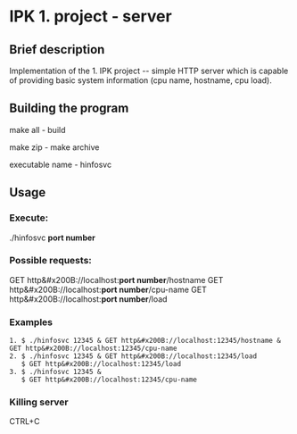 # IPK 1. project - server

## Brief description

Implementation of the 1. IPK project -- simple HTTP server which is capable of providing basic system information (cpu name, hostname, cpu load). 

## Building the program

make all - build

make zip - make archive

executable name - hinfosvc

## Usage

### Execute: 
./hinfosvc **port number**

### Possible requests:
GET http&#x200B://localhost:**port number**/hostname
GET http&#x200B://localhost:**port number**/cpu-name
GET http&#x200B://localhost:**port number**/load

### Examples
```
1. $ ./hinfosvc 12345 & GET http&#x200B://localhost:12345/hostname & GET http&#x200B://localhost:12345/cpu-name
2. $ ./hinfosvc 12345 & GET http&#x200B://localhost:12345/load
   $ GET http&#x200B://localhost:12345/load
3. $ ./hinfosvc 12345 &
   $ GET http&#x200B://localhost:12345/cpu-name
```

### Killing server

CTRL+C

